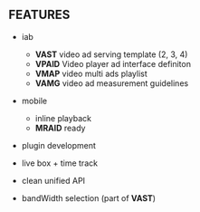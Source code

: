 ## FEATURES

- iab
	- __VAST__ video ad serving template (2, 3, 4)
	- __VPAID__ Video player ad interface definiton
	- __VMAP__ video multi ads playlist
	- __VAMG__ video ad measurement guidelines

- mobile
	- inline playback
	- __MRAID__ ready
	
- plugin development

- live box + time track

- clean unified API

- bandWidth selection (part of __VAST__)